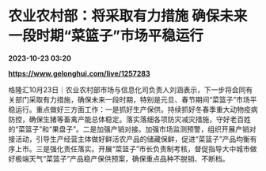 # 农业农村部：将采取有力措施 确保未来一段时期“菜篮子”市场平稳运行

**2023-10-23 03:20**

**https://www.gelonghui.com/live/1257283**

格隆汇10月23日｜农业农村部市场与信息化司负责人刘涵表示，下一步将会同有关部门采取有力措施，确保未来一段时期，特别是元旦、春节期间“菜篮子”市场平稳运行。重点做好三方面工作：一是抓好生产保供。持续抓好冬春季重大动物疫病防控，确保生猪等畜禽产能总体稳定。落实落细各项防灾减灾措施，守好老百姓的“菜篮子”和“果盘子”。二是加强产销对接。加强市场监测预警，组织开展产销对接活动，引导生产经营主体做好鲜活农产品的储藏保鲜，促进“菜篮子”产品均衡有序上市。三是强化责任落实。开展“菜篮子”市长负责制考核，督促指导大中城市做好极端天气“菜篮子”产品稳产保供预案，确保重点品种不脱销、不断档。